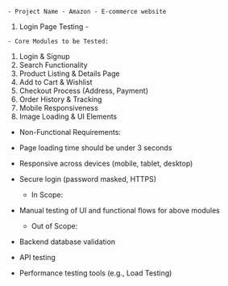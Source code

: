     - Project Name - Amazon - E-commerce website
    
   1. Login Page Testing -
   
    - Core Modules to be Tested:

1. Login & Signup
2. Search Functionality
3. Product Listing & Details Page
4. Add to Cart & Wishlist
5. Checkout Process (Address, Payment)
6. Order History & Tracking
7. Mobile Responsiveness
8. Image Loading & UI Elements

  - Non-Functional Requirements:

  - Page loading time should be under 3 seconds
  - Responsive across devices (mobile, tablet, desktop)
  - Secure login (password masked, HTTPS)

    - In Scope:

  - Manual testing of UI and functional flows for above modules

    - Out of Scope:

- Backend database validation
- API testing
- Performance testing tools (e.g., Load Testing)

